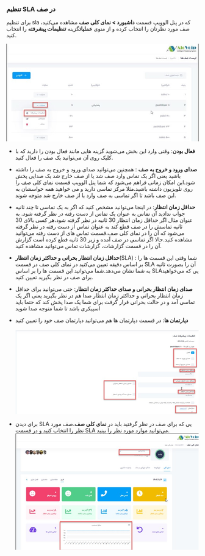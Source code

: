 ### تنظیم SLA در صف
برای تنظیم sla که در پنل الوویپ قسمت **داشبورد > نمای کلی صف** مشاهده می‌کنید، صف مورد نظرتان را انتخاب کرده و از منوی **عملیات**گزینه **تنظیمات پیشرفته** را انتخاب کنید. 

![تنظیمات صف](./Images/queue12.jpg)<br>
- **فعال بودن**: وقتی وارد این بخش می‌شوید گزینه هایی مانند فعال بودن را دارید که با کلیک روی آن می‌توانید یک صف را فعال کنید.<br>
- **صدای ورود و خروج به صف** : همچنین می‌توانید صدای ورود و خروج به صف را داشته باشید یعنی اگر یک تماس وارد صف شد یا از صف خارج شد یک صدایی پخش شود.این امکان زمانی فراهم می‌شود که شما پنل الوویپ قسمت نمای کلی صف را روی تلویزیون داشته باشید.مثلا مرکز تماسی دارید و می خواهید همه حواسشان به این صف باشد تا اگر تماسی به صف وارد یا از صف خارج شد متوجه شوند.<br>
- **حداقل زمان انتظار**: در اینجا می‌توانید مشخص کنید که اگر به یک تماسی تا چند ثانیه جواب ندادید آن تماس به عنوان یک تماس از دست رفته در نظر گرفته شود. به عنوان مثال اگر حداقل زمان انتظار 30 ثانیه در نظر گرفته شود،هر کسی بالای 30 ثانیه تماسش را در صف قطع کند به عنوان تماس از دست رفته در نظر گرفته می‌شود که آن را در نمای کلی صف،قسمت تماس های از دست رفته می‌توانید مشاهده کنید.حالا اگر تماسی  در صف آمده و زیر 30 ثانیه قطع کرده است گزارش آن را در قسمت گزارشات، گزارشات تماس می‌توانید مشاهده کنید.<br>
- **حداقل زمان  انتظار بحرانی و حداکثر زمان انتظار**(SLA) : شما وقتی این قسمت ها را بر اساس دقیقه تعیین می‌کنید در نمای کلی صف در قسمت SLA آن را بصورت ثانیه به شما نشان می‌دهد.شما می‌توانید این قسمت ها را بر اساس SLAیی که می‌خواهید برای صف در نظر بگیرید تعیین کنید.<br>
- **صدای زمان انتظار بحرانی و صدای حداکثر زمان انتظار**: حتی می‌توانید برای حداقل زمان انتظار بحرانی و حداکثر زمان انتظار صدا هم در نظر بگیرید یعنی اگر یک تماسی آمد و در حالت بحرانی قرار گرفت برای شما یک صدا پخش کند که حتما باید اسپیکری باشد تا شما متوجه صدا شوید<br>

- **دپارتمان ها**: در قسمت دپارتمان ها هم می‌توانید دپارتمان صف خود را تعیین کنید<br><br>
![تنظیمات صف](./Images/queue13.jpg)<br>

- برای دیدن SLA یی که برای صف در نظر گرفتید باید  در **نمای کلی صف**،صف مورد نظر را انتخاب کنید و در قسمت SLA می‌توانید موارد مورد نظر را بینید.
![تنظیمات صف](./Images/queue14.jpg)<br>